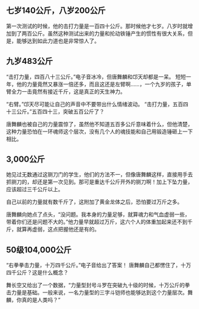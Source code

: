 
## 七岁140公斤，八岁200公斤
第一次测试的时候，他的击打力量是一百四十公斤。那时候他才七岁。八岁时就增加到了两百公斤。虽然这种测试出来的力量和抡动铁锤产生的惯性有很大关系，但是，能够达到如此力道也是非常惊人了。

## 九岁483公斤
“击打力量，四百八十三公斤。”电子音冰冷，但唐舞麟和邙天却都是一呆。
短短一年，他的力量竟然又暴涨一倍还多，而且这还是左臂啊……，一个九岁的孩子，单臂全力一击竟然有接近千斤，这是真正的天生神力。

“右臂。”邙天尽可能让自己的声音中不要带出什么情绪波动。
“击打力量，五百四十三公斤。”五百四十三，突破五百公斤了？

唐舞麟也被自己的力量震惊了，虽然他不知道五百多公斤意味着什么，但他清楚，这种力量恐怕在一环魂师这个层次，没有几个人的魂技能和自己用锻造锤砸上一下相比。

## 3,000公斤
她见过无数通过这铡刀门的学生，他们的方法不一，但像唐舞麟这样，直接用手去抓铡刀的，却还是第一次见到。那可是重达千公斤开外的铡刀啊！加上下坠力量，应该超过三千公斤以上。

自己以前的力量就有数千斤了，这附加了黄金龙体之后，恐怕要过万斤之多。

唐舞麟向她点了点头，“没问题。我本身的力量足够，就算魂力和气血虚弱一些，带着你们还是问题不大的。”他力量早就超过万斤，这六个人的体重加起来还不到千斤，就算再虚弱，这点把握他还是有的。

## 50级104,000公斤
“右拳拳击力量，十万四千公斤。”电子音给出了答案！
唐舞麟自己都愣住了，十万四千公斤？这是什么概念？

舞长空又给出了一个数据，“力量型封号斗罗在突破九十级的时候，十万公斤的拳击力量是基础。一般来说，一名力量型的三字斗铠师也能够达到这个力量层次。舞麟，你真的是人类吗？”